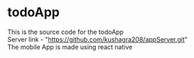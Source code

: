 # todoApp
This is the source code for the todoApp <br>
Server link - "https://github.com/kushagra208/appServer.git" <br>
The mobile App is made using react native
